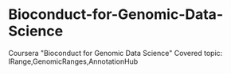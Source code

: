 # Bioconduct-for-Genomic-Data-Science
Coursera "Bioconduct for Genomic Data Science" 
Covered topic: IRange,GenomicRanges,AnnotationHub